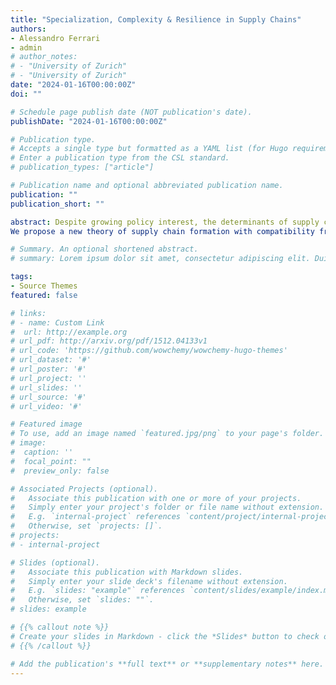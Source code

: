 ```yaml
---
title: "Specialization, Complexity & Resilience in Supply Chains"
authors:
- Alessandro Ferrari
- admin
# author_notes:
# - "University of Zurich"
# - "University of Zurich"
date: "2024-01-16T00:00:00Z"
doi: ""

# Schedule page publish date (NOT publication's date).
publishDate: "2024-01-16T00:00:00Z"

# Publication type.
# Accepts a single type but formatted as a YAML list (for Hugo requirements).
# Enter a publication type from the CSL standard.
# publication_types: ["article"]

# Publication name and optional abbreviated publication name.
publication: ""
publication_short: ""

abstract: Despite growing policy interest, the determinants of supply chain resilience are still not well understood.
We propose a new theory of supply chain formation with compatibility frictions: only compatible inputs can be used in the final production process. Intermediate producers choose the degree of specialization of their goods, trading off higher productivity with a lower share of compatible final producers. We model supply chains as a complex production process, in which multiple complementary inputs need to be sourced for final production to take place. Specialization choices, production complexity, and search frictions jointly determine the resilience of supply chains. This environment is characterized by over-specialization due to a novel network externality arising from the interplay between frictional markets, endogenous specialization, and complex production. Intermediate producers fail to internalize how their specialization choices affect the likelihood that the final good is produced and, as a consequence, the foregone surplus from complementary inputs. In turn, over-specialization implies that supply chains are less resilient than efficient. We characterize how a social planner can decentralize efficient supply chain resilience through a targeted transaction subsidy.

# Summary. An optional shortened abstract.
# summary: Lorem ipsum dolor sit amet, consectetur adipiscing elit. Duis posuere tellus ac convallis placerat. Proin tincidunt magna sed ex sollicitudin condimentum.

tags:
- Source Themes
featured: false

# links:
# - name: Custom Link
#  url: http://example.org
# url_pdf: http://arxiv.org/pdf/1512.04133v1
# url_code: 'https://github.com/wowchemy/wowchemy-hugo-themes'
# url_dataset: '#'
# url_poster: '#'
# url_project: ''
# url_slides: ''
# url_source: '#'
# url_video: '#'

# Featured image
# To use, add an image named `featured.jpg/png` to your page's folder. 
# image:
#  caption: ''
#  focal_point: ""
#  preview_only: false

# Associated Projects (optional).
#   Associate this publication with one or more of your projects.
#   Simply enter your project's folder or file name without extension.
#   E.g. `internal-project` references `content/project/internal-project/index.md`.
#   Otherwise, set `projects: []`.
# projects:
# - internal-project

# Slides (optional).
#   Associate this publication with Markdown slides.
#   Simply enter your slide deck's filename without extension.
#   E.g. `slides: "example"` references `content/slides/example/index.md`.
#   Otherwise, set `slides: ""`.
# slides: example

# {{% callout note %}}
# Create your slides in Markdown - click the *Slides* button to check out the example.
# {{% /callout %}}

# Add the publication's **full text** or **supplementary notes** here. You can use rich formatting such as including [code, math, and images]# (https://wowchemy.com/docs/content/writing-markdown-latex/).
---
```

